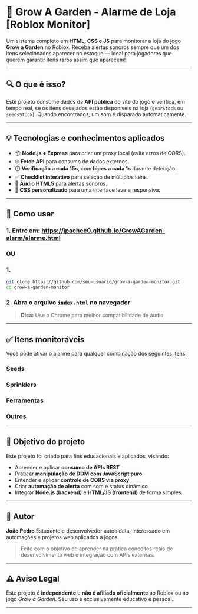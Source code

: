 # 🌱 Grow A Garden - Alarme de Loja [Roblox Monitor]

Um sistema completo em **HTML, CSS e JS** para monitorar a loja do jogo **Grow a Garden** no Roblox. Receba alertas sonoros sempre que um dos itens selecionados aparecer no estoque — ideal para jogadores que querem garantir itens raros assim que aparecem!

---

## 🔍 O que é isso?

Este projeto consome dados da **API pública** do site do jogo e verifica, em tempo real, se os itens desejados estão disponíveis na loja (`gearStock` ou `seedsStock`). Quando encontrados, um som é disparado automaticamente.

---

## 💡 Tecnologias e conhecimentos aplicados

- 📦 **Node.js + Express** para criar um proxy local (evita erros de CORS).
- 🌐 **Fetch API** para consumo de dados externos.
- ⏱️ **Verificação a cada 15s**, com **bipes a cada 1s** durante detecção.
- ✅ **Checklist interativo** para seleção de múltiplos itens.
- 🎵 **Áudio HTML5** para alertas sonoros.
- 🎨 **CSS personalizado** para uma interface leve e responsiva.

---

## 🚀 Como usar

### 1. Entre em: https://jpachec0.github.io/GrowAGarden-alarm/alarme.html

### OU

### 1.
```bash
git clone https://github.com/seu-usuario/grow-a-garden-monitor.git
cd grow-a-garden-monitor
````

### 2. Abra o arquivo `index.html` no navegador

> **Dica:** Use o Chrome para melhor compatibilidade de áudio.

---

## ✅ Itens monitoráveis

Você pode ativar o alarme para qualquer combinação dos seguintes itens:

### Seeds

### Sprinklers

### Ferramentas

### Outros

---

## 🎯 Objetivo do projeto

Este projeto foi criado para fins educacionais e aplicados, visando:

* Aprender e aplicar **consumo de APIs REST**
* Praticar **manipulação de DOM com JavaScript puro**
* Entender e aplicar **controle de CORS via proxy**
* Criar **automação de alerta** com som e status dinâmico
* Integrar **Node.js (backend)** e **HTML/JS (frontend)** de forma simples

---

## 🧠 Autor

**João Pedro**
Estudante e desenvolvedor autodidata, interessado em automações e projetos web aplicados a jogos.

> Feito com o objetivo de aprender na prática conceitos reais de desenvolvimento web e integração com APIs externas.

---

## ⚠️ Aviso Legal

Este projeto é **independente** e **não é afiliado oficialmente** ao Roblox ou ao jogo *Grow a Garden*.
Seu uso é exclusivamente educativo e pessoal.

---

